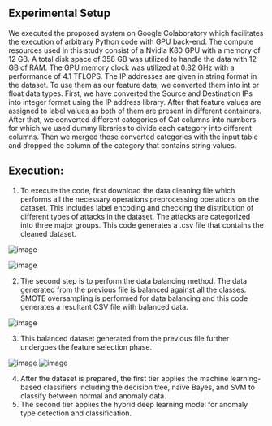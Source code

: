 ## Experimental Setup
We executed the proposed system on Google Colaboratory which facilitates the execution of arbitrary Python code with GPU back-end. The compute resources used in this study consist of a Nvidia K80 GPU with a memory of 12 GB. A total disk space of 358 GB was utilized to handle the data with 12 GB of RAM. The GPU memory clock was utilized at 0.82 GHz with a performance of 4.1 TFLOPS.
The IP addresses are given in string format in the dataset. To use them as our feature data, we converted them into int or float data types. First, we have converted the Source and Destination IPs into integer format using the IP address library. After that feature values are assigned to label values as both of them are present in different containers. After that, we converted different categories of Cat columns into numbers for which we used dummy libraries to divide each category into different columns. Then we merged those converted categories with the input table and dropped the column of the category that contains string values.

## Execution:
1.	To execute the code, first download the data cleaning file which performs all the necessary operations preprocessing operations on the dataset. This includes label encoding and checking the distribution of different types of attacks in the dataset. The attacks are categorized into three major groups. This code generates a .csv file that contains the cleaned dataset.
   
   ![image](https://github.com/yg14uv/Software-Impact/assets/54506745/2b512b13-ce06-485b-be11-ff99c19f5eed)
  	
  ![image](https://github.com/yg14uv/Software-Impact/assets/54506745/7e01abdf-4271-4126-9b94-e209891805d5)
  
2.	The second step is to perform the data balancing method. The data generated from the previous file is balanced against all the classes. SMOTE oversampling is performed for data balancing and this code generates a resultant CSV file with balanced data.
   
   ![image](https://github.com/yg14uv/Software-Impact/assets/54506745/13151d0b-3ec2-4ba0-aabf-c9b3fdf72962)
  	
3.	This balanced dataset generated from the previous file further undergoes the feature selection phase.
   
   ![image](https://github.com/yg14uv/Software-Impact/assets/54506745/2ed046af-5974-416a-be48-f9b6a9db2d79)
  	![image](https://github.com/yg14uv/Software-Impact/assets/54506745/9dced97c-af6a-4ad9-9809-ae022c8562ac)

4.	After the dataset is prepared, the first tier applies the machine learning-based classifiers including the decision tree, naïve Bayes, and SVM to classify between normal and anomaly data.
5. The second tier applies the hybrid deep learning model for anomaly type detection and classification. 
